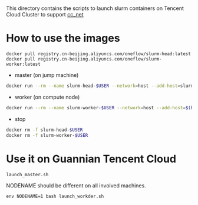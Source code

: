 #

This directory contains the scripts to launch slurm containers on Tencent Cloud Cluster to support [cc_net](https://github.com/Oneflow-Inc/redpajama-data/tree/main/data_prep/cc/cc_net)

# How to use the images

```
docker pull registry.cn-beijing.aliyuncs.com/oneflow/slurm-head:latest
docker pull registry.cn-beijing.aliyuncs.com/oneflow/slurm-worker:latest
```

- master (on jump machine) 

```bash
docker run --rm --name slurm-head-$USER --network=host --add-host=slurmmaster:10.0.0.26 --add-host=slurmnode1:10.0.0.20 --user=admin registry.cn-beijing.aliyuncs.com/oneflow/slurm-head
```

- worker (on compute node)

```bash
docker run --rm --name slurm-worker-$USER --network=host --add-host=$(hostname):127.0.0.1 --add-host=slurmmaster:10.0.0.26 --add-host=slurmnode1:10.0.0.20 --user=admin -e SLURM_NODENAME="slurmnode1" registry.cn-beijing.aliyuncs.com/oneflow/slurm-worker
```

- stop

```bash
docker rm -f slurm-head-$USER
docker rm -f slurm-worker-$USER
```

# Use it on Guannian Tencent Cloud

```
launch_master.sh
```


NODENAME should be different on all involved machines.
```
env NODENAME=1 bash launch_workder.sh

```
